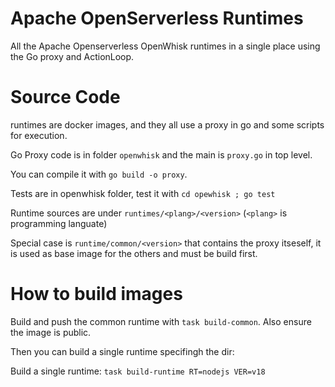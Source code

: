 <!--
#
# Licensed to the Apache Software Foundation (ASF) under one or more
# contributor license agreements.  See the NOTICE file distributed with
# this work for additional information regarding copyright ownership.
# The ASF licenses this file to You under the Apache License, Version 2.0
# (the "License"); you may not use this file except in compliance with
# the License.  You may obtain a copy of the License at
#
#     http://www.apache.org/licenses/LICENSE-2.0
#
# Unless required by applicable law or agreed to in writing, software
# distributed under the License is distributed on an "AS IS" BASIS,
# WITHOUT WARRANTIES OR CONDITIONS OF ANY KIND, either express or implied.
# See the License for the specific language governing permissions and
# limitations under the License.
#
-->
# Apache OpenServerless Runtimes

All the Apache Openserverless OpenWhisk runtimes in a single place using the Go proxy and ActionLoop.

# Source Code

runtimes are docker images, and they all use a proxy in go and some scripts for execution.

Go Proxy code is in folder `openwhisk` and the main is `proxy.go` in top level.

You can  compile it with `go build -o proxy`. 

Tests are in openwhisk folder, test it with `cd opewhisk ; go test `

Runtime  sources are under `runtimes/<plang>/<version>` (`<plang>` is programming languate)

Special case is `runtime/common/<version>` that contains the proxy itseself, it is used as base image for the others and must be build first.

# How to build images

Build and push the common runtime  with `task build-common`. Also ensure the image is public.

Then you can build a single runtime specifingh the dir:

Build a single runtime: `task build-runtime RT=nodejs VER=v18`